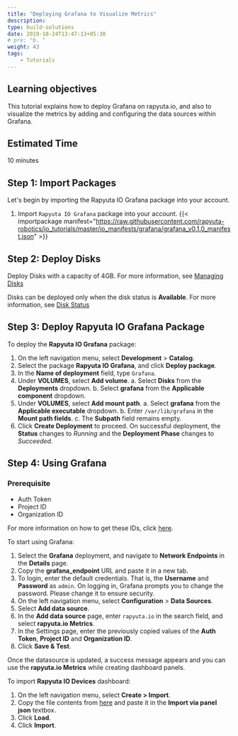 ```yaml
---
title: "Deploying Grafana to Visualize Metrics"
description:
type: build-solutions
date: 2019-10-24T13:47:13+05:30
# pre: "b. "
weight: 43
tags:
    - Tutorials
---
```


## Learning objectives

This tutorial explains how to deploy Grafana on rapyuta.io, and also to visualize the metrics by adding and configuring the data sources within Grafana.

## Estimated Time
10 minutes

## Step 1: Import Packages

Let's begin by importing the Rapyuta IO Grafana package into your account. 

1. Import ```Rapyuta IO Grafana``` package into your account.
{{< importpackage manifest="https://raw.githubusercontent.com/rapyuta-robotics/io_tutorials/master/io_manifests/grafana/grafana_v0.1.0_manifest.json" >}}

## Step 2: Deploy Disks

Deploy Disks with a capacity of 4GB. For more information, see [Managing Disks](/3_how-tos/33_software-development/336_creating-cloud-volume/#creating-or-deleting-disks)

Disks can be deployed only when the disk status is **Available**. For more information, see [Disk Status](/3_how-tos/33_software-development/336_creating-cloud-volume/#disk-status)

## Step 3: Deploy Rapyuta IO Grafana Package

To deploy the **Rapyuta IO Grafana** package:

1. On the left navigation menu, select **Development** >  **Catalog**.
2. Select the package **Rapyuta IO Grafana**, and click **Deploy package**.
3. In the **Name of deployment** field, type ```Grafana```.
4. Under **VOLUMES**, select **Add volume**. 
   a. Select **Disks** from the **Deployments** dropdown.
   b. Select **grafana** from the **Applicable component** dropdown.
5. Under **VOLUMES**, select **Add mount path**.
    a. Select **grafana** from the **Applicable executable** dropdown.
    b. Enter ```/var/lib/grafana``` in the **Mount path fields**.
    c. The **Subpath** field remains empty.
6. Click **Create Deployment** to proceed.
   On successful deployment, the **Status** changes to *Running* and the **Deployment Phase** changes to *Succeeded*.
 

## Step 4: Using Grafana 

### Prerequisite
* Auth Token
* Project ID
* Organization ID

For more information on how to get these IDs, click [here](/3_how-tos/35_tooling_and_debugging/rapyuta-io-python-sdk/#auth-token).

To start using Grafana: 

1. Select the **Grafana** deployment, and navigate to **Network Endpoints** in the **Details** page. 
2. Copy the **grafana_endpoint** URL and paste it in a new tab. 
3. To login, enter the default credentials. That is, the **Username** and **Password** as ```admin```.
    On logging in, Grafana prompts you to change the password. Please change it to ensure security.
4. On the left navigation menu, select **Configuration** > **Data Sources**.
5. Select **Add data source**.
6. In the **Add data source** page, enter ```rapyuta.io``` in the search field, and select **rapyuta.io Metrics**.
7. In the Settings page, enter the previously copied values of the **Auth Token**, **Project ID** and **Organization ID**.
8. Click **Save & Test**. 

Once the datasource is updated, a success message appears and you can use the **rapyuta.io Metrics** while creating dashboard panels.

To import **Rapyuta IO Devices** dashboard:

1. On the left navigation menu, select **Create > Import**.
2. Copy the file contents from [here](https://raw.githubusercontent.com/rapyuta-robotics/io_tutorials/bad7e26ab0ddce9b72b34d2e122991b050041f43/io_manifests/grafana/dashboards/rapyuta_io_devices_dashboard.v0.0.0.json) and paste it in the **Import via panel json** textbox.
3. Click **Load**.
4. Click **Import**.
